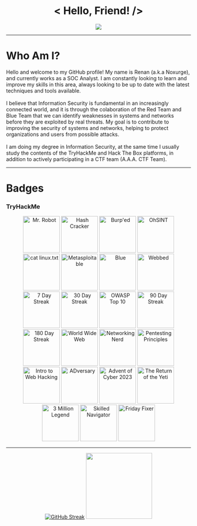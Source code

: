 <h1 align="center">< Hello, Friend! /></h1>
<div align=center>
  <img src= https://media1.tenor.com/m/5fXOP8eurtkAAAAC/mr-robot.gif>
<div/>
<hr>
<div align="left">
  <h1> Who Am I? </h1>
    <p> Hello and welcome to my GitHub profile! My name is Renan (a.k.a Noxurge), and currently works as a SOC Analyst. I am constantly looking to learn and improve my skills in this area, always looking to be up to date with the latest techniques and tools available. <br><br>
        I believe that Information Security is fundamental in an increasingly connected world, and it is through the colaboration of the Red Team and Blue Team that we can identify weaknesses in systems and networks before they are exploited by real threats. My goal is to contribute to improving the security of systems and networks, helping to protect organizations and users from possible attacks. <br><br>
        I am doing my degree in Information Security, at the same time I usually study the contents of the TryHackMe and Hack The Box platforms, in addition to actively participating in a CTF team (A.A.A. CTF Team).</p>
</div>
<hr>
<div align="left">
  <h1> Badges </h1>
    <h3> TryHackMe </h3>
      <p align="center" > 
        <img src="https://assets.tryhackme.com/img/badges/mrrobot.svg" alt="Mr. Robot" width="100" height="100"/>
        <img src="https://assets.tryhackme.com/img/badges/hashcracker.svg" alt="Hash Cracker" width="100" height="100"/>
        <img src="https://assets.tryhackme.com/img/badges/burpsuite.svg" alt="Burp'ed" width="100" height="100"/>
        <img src="https://assets.tryhackme.com/img/badges/ohsint.svg" alt="OhSINT" width="100" height="100"/>
        <img src="https://assets.tryhackme.com/img/badges/linux.svg" alt="cat linux.txt" width="100" height="100"/>
        <img src="https://assets.tryhackme.com/img/badges/metasploit.svg" alt="Metasploitable" width="100" height="100"/>
        <img src="https://assets.tryhackme.com/img/badges/blue.svg" alt="Blue" width="100" height="100"/>
        <img src="https://assets.tryhackme.com/img/badges/webbed.svg" alt="Webbed" width="100" height="100"/>
        <img src="https://assets.tryhackme.com/img/badges/streak7.svg" alt="7 Day Streak" width="100" height="100"/>
        <img src="https://assets.tryhackme.com/img/badges/streak30.svg" alt="30 Day Streak" width="100" height="100"/>
        <img src="https://assets.tryhackme.com/img/badges/owasptop10.svg" alt="OWASP Top 10" width="100" height="100"/>
        <img src="https://assets.tryhackme.com/img/badges/streak90.svg" alt="90 Day Streak" width="100" height="100"/>
        <img src="https://assets.tryhackme.com/img/badges/streak180.svg" alt="180 Day Streak" width="100" height="100"/>
        <img src="https://assets.tryhackme.com/img/badges/howthewebworks.svg" alt="World Wide Web" width="100" height="100"/>
        <img src="https://assets.tryhackme.com/img/badges/networkfundamentals.svg" alt="Networking Nerd" width="100" height="100"/>
        <img src="https://assets.tryhackme.com/img/badges/introtooffensivesecurity.svg" alt="Pentesting Principles" width="100" height="100"/>
        <img src="https://assets.tryhackme.com/img/badges/introtowebsecurity.svg" alt="Intro to Web Hacking" width="100" height="100"/>
        <img src="https://assets.tryhackme.com/img/badges/attackingad.svg" alt="ADversary" width="100" height="100"/>
        <img src="https://assets.tryhackme.com/img/badges/adventofcyber5.svg" alt="Advent of Cyber 2023" width="100" height="100"/>
        <img src="https://assets.tryhackme.com/img/badges/aoc5sidequest1.svg" alt="The Return of the Yeti" width="100" height="100"/>
        <img src="https://assets.tryhackme.com/img/badges/3million.svg" alt="3 Million Legend" width="100" height="100"/>
        <img src="https://assets.tryhackme.com/img/badges/cyberdefenceframework.svg" alt="Skilled Navigator" width="100" height="100"/>
        <img src="https://assets.tryhackme.com/img/badges/cyberthreatintellegenceblue.svg" alt="Friday Fixer" width="100" height="100"/>
      </p>
</div>
<hr>
<div align="center">
  <a href="https://github.com/Noxurge">
  <a href="https://git.io/streak-stats"><img src="https://streak-stats.demolab.com?user=Noxurge&theme=chartreuse-dark" alt="GitHub Streak" /></a>
  <img height="180vh" src="https://github-readme-stats.vercel.app/api/top-langs/?username=Noxurge&layout=compact&langs_count=7&theme=chartreuse-dark&include_all_commits=true"/>
</div><br>
